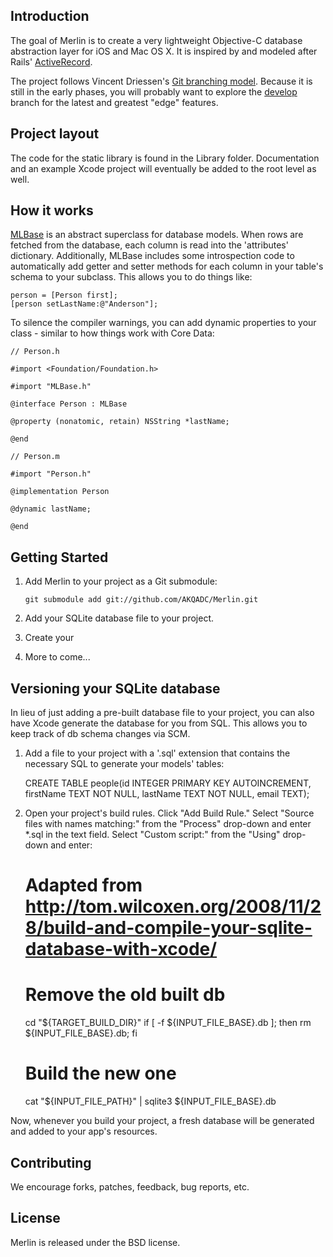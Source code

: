 ## Introduction

The goal of Merlin is to create a very lightweight Objective-C database abstraction layer for iOS and Mac OS X. It is inspired by and modeled after Rails' [ActiveRecord](https://github.com/rails/rails/active_record).

The project follows Vincent Driessen's [Git branching model](http://nvie.com/posts/a-successful-git-branching-model). Because it is still in the early phases, you will probably want to explore the [develop](https://github.com/AKQADC/Merlin/tree/develop) branch for the latest and greatest "edge" features.

## Project layout

The code for the static library is found in the Library folder. Documentation and an example Xcode project will eventually be added to the root level as well.

## How it works

[MLBase](https://github.com/AKQADC/Merlin/blob/develop/Library/Merlin/MLBase.m) is an abstract superclass for database models. When rows are fetched from the database, each column is read into the 'attributes' dictionary. Additionally, MLBase includes some introspection code to automatically add getter and setter methods for each column in your table's schema to your subclass. This allows you to do things like:

    person = [Person first];
    [person setLastName:@"Anderson"];

To silence the compiler warnings, you can add dynamic properties to your class - similar to how things work with Core Data:

    // Person.h
    
    #import <Foundation/Foundation.h>
    
    #import "MLBase.h"
    
    @interface Person : MLBase
    
    @property (nonatomic, retain) NSString *lastName;
    
    @end

    // Person.m
    
    #import "Person.h"
    
    @implementation Person
    
    @dynamic lastName;
    
    @end

## Getting Started

1. Add Merlin to your project as a Git submodule:

    `git submodule add git://github.com/AKQADC/Merlin.git`

1. Add your SQLite database file to your project.
1. Create your 
1. More to come...

## Versioning your SQLite database

In lieu of just adding a pre-built database file to your project, you can also have Xcode generate the database for you from SQL. This allows you to keep track of db schema changes via SCM.

1. Add a file to your project with a '.sql' extension that contains the necessary SQL to generate your models' tables:

    CREATE TABLE people(id INTEGER PRIMARY KEY AUTOINCREMENT, firstName TEXT NOT NULL, lastName TEXT NOT NULL, email TEXT);

1. Open your project's build rules. Click "Add Build Rule." Select "Source files with names matching:" from the "Process" drop-down and enter *.sql in the text field. Select "Custom script:" from the "Using" drop-down and enter:

    # Adapted from http://tom.wilcoxen.org/2008/11/28/build-and-compile-your-sqlite-database-with-xcode/
    # Remove the old built db
    cd "${TARGET_BUILD_DIR}"
    if [ -f ${INPUT_FILE_BASE}.db ];
    then
    rm ${INPUT_FILE_BASE}.db;
    fi
    
    # Build the new one
    cat "${INPUT_FILE_PATH}" | sqlite3 ${INPUT_FILE_BASE}.db

Now, whenever you build your project, a fresh database will be generated and added to your app's resources.

## Contributing

We encourage forks, patches, feedback, bug reports, etc.

## License

Merlin is released under the BSD license.
